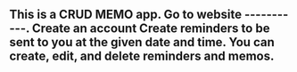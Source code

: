 ## This is a CRUD MEMO app. Go to website -----------. Create an account Create reminders to be sent to you at the given date and time. You can create, edit, and delete reminders and memos.
